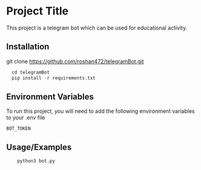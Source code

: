 
# Project Title 

This project is a telegram bot which can be used for educational activity.
 

## Installation

 git clone https://github.com/roshan472/telegramBot.git

```python
  cd telegramBot
  pip install -r requirements.txt
```
    
## Environment Variables

To run this project, you will need to add the following environment variables to your .env file

`BOT_TOKEN`


## Usage/Examples

```python
    python3 bot.py
```

